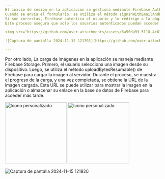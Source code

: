 ```yaml
---
El inicio de sesión en la aplicación se gestiona mediante Firebase Authentication. Los usuarios ingresan su correo electrónico y contraseña en el formulario.
Cuando se envía el formulario, se utiliza el método signInWithEmailAndPassword() de Firebase para verificar las credenciales. 
Si son correctas, Firebase autentica al usuario y lo redirige a la página principal. En caso de error, se muestra un mensaje de advertencia. 
Este proceso asegura que solo los usuarios autenticados puedan acceder a la aplicación.

<img src="https://github.com/user-attachments/assets/6a50da93-5118-4c81-96c9-5807084c7952" alt="Icono personalizado" width="200">

![Captura de pantalla 2024-11-15 121701](https://github.com/user-attachments/assets/d55439a5-c71c-4f66-af77-7903aa9d4ab1)

---
```

Por otro lado, La carga de imágenes en la aplicación se maneja mediante Firebase Storage. Primero, el usuario selecciona una imagen desde su dispositivo.
Luego, se utiliza el método uploadBytesResumable() de Firebase para cargar la imagen al servidor. Durante el proceso, se muestra el progreso de la carga,
y una vez completada, se obtiene la URL de la imagen cargada. Esta URL se puede utilizar para mostrar la imagen en la aplicación o almacenar su enlace 
en la base de datos de Firebase para acceder más tarde.

<img src="https://github.com/user-attachments/assets/ad624736-607f-4411-a64c-680c32a04b31" alt="Icono personalizado" width="200">
<img src="https://github.com/user-attachments/assets/d032d157-fbfa-479a-ab45-d51f76c6a4f3" alt="Icono personalizado" width="200">

![Captura de pantalla 2024-11-15 121820](https://github.com/user-attachments/assets/619da5bf-6d74-4b6c-83d4-81650cd1bef0)
